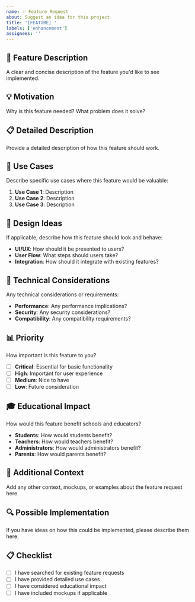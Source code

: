 ```yaml
---
name: ✨ Feature Request
about: Suggest an idea for this project
title: '[FEATURE] '
labels: ['enhancement']
assignees: ''
---
```


## 🚀 Feature Description
A clear and concise description of the feature you'd like to see implemented.

## 💡 Motivation
Why is this feature needed? What problem does it solve?

## 📋 Detailed Description
Provide a detailed description of how this feature should work.

## 🎯 Use Cases
Describe specific use cases where this feature would be valuable:
1. **Use Case 1**: Description
2. **Use Case 2**: Description
3. **Use Case 3**: Description

## 🎨 Design Ideas
If applicable, describe how this feature should look and behave:
- **UI/UX**: How should it be presented to users?
- **User Flow**: What steps should users take?
- **Integration**: How should it integrate with existing features?

## 🔧 Technical Considerations
Any technical considerations or requirements:
- **Performance**: Any performance implications?
- **Security**: Any security considerations?
- **Compatibility**: Any compatibility requirements?

## 📊 Priority
How important is this feature to you?
- [ ] **Critical**: Essential for basic functionality
- [ ] **High**: Important for user experience
- [ ] **Medium**: Nice to have
- [ ] **Low**: Future consideration

## 🎓 Educational Impact
How would this feature benefit schools and educators?
- **Students**: How would students benefit?
- **Teachers**: How would teachers benefit?
- **Administrators**: How would administrators benefit?
- **Parents**: How would parents benefit?

## 📝 Additional Context
Add any other context, mockups, or examples about the feature request here.

## 🔍 Possible Implementation
If you have ideas on how this could be implemented, please describe them here.

## 📋 Checklist
- [ ] I have searched for existing feature requests
- [ ] I have provided detailed use cases
- [ ] I have considered educational impact
- [ ] I have included mockups if applicable
